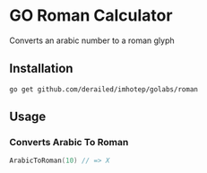 # GO Roman Calculator

Converts an arabic number to a roman glyph

## Installation

```shell
go get github.com/derailed/imhotep/golabs/roman
```

## Usage

### Converts Arabic To Roman

```go
ArabicToRoman(10) // => X
```  